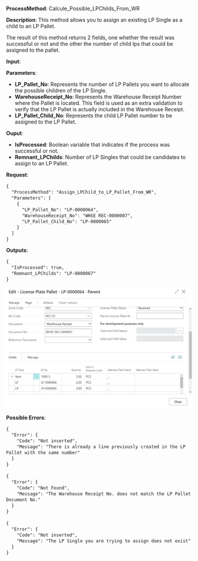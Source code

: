 **ProcessMethod**: Calcule_Possible_LPChilds_From_WR

**Description**:
This method allows you to assign an existing LP Single as a child to an LP Pallet.

The result of this method returns 2 fields, one whether the result was successful or not and the other the number of child lps that could be assigned to the pallet.

**Input**:

**Parameters**: 
-	**LP_Pallet_No**: Represents the number of LP Pallets you want to allocate the possible children of the LP Single.
-	**WarehouseReceipt_No**:  Represents the Warehouse Receipt Number where the Pallet is located. This field is used as an extra validation to verify that the LP Pallet is actually included in the Warehouse Receipt.
-	**LP_Pallet_Child_No**: Represents the child LP Pallet number to be assigned to the LP Pallet.

**Ouput**: 
-	**IsProcessed**: Boolean variable that indicates if the process was successful or not.
-	**Remnant_LPChilds**: Number of LP Singles that could be candidates to assign to an LP Pallet.

**Request**:
```
{
  "ProcessMethod": "Assign_LPChild_to_LP_Pallet_From_WR",
  "Parameters": [
    {
      "LP_Pallet_No": "LP-0000064",
      "WarehouseReceipt_No": "WHSE REC-0000007",
      "LP_Pallet_Child_No": "LP-0000065"
    }
  ]
}
```


**Outputs**:


```
{
  "IsProcessed": true,
  "Remnant_LPChilds": "LP-0000067"
}
```

![image.png](/.attachments/image-6675877d-9126-40b7-be52-836af42197bc.png) 


**Possible Errors**:

```
{
  "Error": {
    "Code": "Not inserted",
    "Message": "There is already a line previously created in the LP Pallet with the same number"
  }
}

{
  "Error": {
    "Code": "Not Found",
    "Message": "The Warehouse Receipt No. does not match the LP Pallet Document No."
  }
}

{
  "Error": {
    "Code": "Not inserted",
    "Message": "The LP Single you are trying to assign does not exist"
  }
}
```





